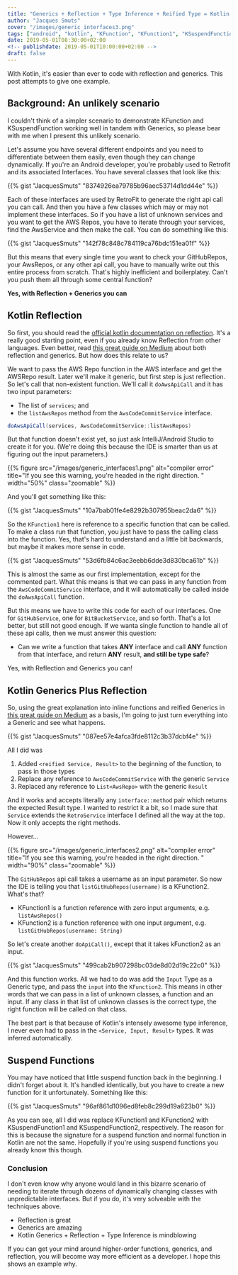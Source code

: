 ```yaml
---
title: "Generics + Reflection + Type Inference + Reified Type = Kotlin Magic"
author: "Jacques Smuts"
cover: "/images/generic_interfaces3.png"
tags: ["android", "kotlin", "KFunction", "KFunction1", "KSuspendFunction", "KSuspendFunction1"]
date: 2019-05-01T08:30:00+02:00
<!-- publishdate: 2019-05-01T10:00:00+02:00 -->
draft: false
---
```


With Kotlin, it's easier than ever to code with reflection and generics. This post attempts to give one example.

<!--more-->

## Background: An unlikely scenario

I couldn't think of a simpler scenario to demonstrate KFunction and KSuspendFunction working well in tandem with Generics, so please bear with me when I present this unlikely scenario. 

Let's assume you have several different endpoints and you need to differentiate between them easily, even though they can change dynamically. If you're an Android developer, you're probably used to Retrofit and its associated Interfaces. You have several classes that look like this:

{{% gist "JacquesSmuts" "8374926ea79785b96aec53714d1dd44e" %}}

Each of these interfaces are used by RetroFit to generate the right api call you can call. And then you have a few classes which may or may not implement these interfaces. So if you have a list of unknown services and you want to get the AWS Repos, you have to iterate through your services, find the AwsService and then make the call. You can do something like this:

{{% gist "JacquesSmuts" "142f78c848c784119ca76bdc151ea01f" %}}

But this means that every single time you want to check your GitHubRepos, your AwsRepos, or any other api call, you have to manually write out this entire process from scratch. That's highly inefficient and boilerplatey. Can't you push them all through some central function?

**Yes, with Reflection + Generics you can**

## Kotlin Reflection

So first, you should read the [official kotlin documentation on reflection](https://kotlinlang.org/docs/tutorials/kotlin-for-py/member-references-and-reflection.html). It's a really good starting point, even if you already know Reflection from other languages. Even better, read [this great guide on Medium](https://medium.com/kotlin-thursdays/introduction-to-kotlin-generics-reified-generic-parameters-7643f53ba513) about both reflection and generics. But how does this relate to us?

We want to pass the AWS Repo function in the AWS interface and get the AWSRepo result. Later we'll make it generic, but first step is just reflection. So let's call that non-existent function. We'll call it `doAwsApiCall` and it has two input parameters: 

- The list of `services`; and 
- the `listAwsRepos` method from the `AwsCodeCommitService` interface.

```java
doAwsApiCall(services, AwsCodeCommitService::listAwsRepos)
```

But that function doesn't exist yet, so just ask IntelliJ/Android Studio to create it for you. (We're doing this because the IDE is smarter than us at figuring out the input parameters.)

{{% figure src="/images/generic_interfaces1.png" alt="compiler error" title="If you see this warning, you're headed in the right direction. " width="50%"  class="zoomable" %}}

And you'll get something like this:

{{% gist "JacquesSmuts" "10a7bab01fe4e8292b307955beac2da6" %}}

So the `KFunction1` here is reference to a specific function that can be called. To make a class run that function, you just have to pass the calling class into the function. Yes, that's hard to understand and a little bit backwards, but maybe it makes more sense in code.

{{% gist "JacquesSmuts" "53d6fb84c6ac3eebb6dde3d830bca61b" %}}

This is almost the same as our first implementation, except for the commented part. What this means is that we can pass in any function from the `AwsCodeCommitService` interface, and it will automatically be called inside the `doAwsApiCall` function.

But this means we have to write this code for each of our interfaces. One for `GitHubService`, one for `BitBucketService`, and so forth. That's a lot better, but still not good enough. If we wanta single function to handle all of these api calls, then we must answer this question:

- Can we write a function that takes **ANY** interface and call **ANY** function from that interface, and return **ANY** result, **and still be type safe**?

Yes, with Reflection and Generics you can!

## Kotlin Generics Plus Reflection

So, using the great explanation into inline functions and reified Generics in [this great guide on Medium](https://medium.com/kotlin-thursdays/introduction-to-kotlin-generics-reified-generic-parameters-7643f53ba513) as a basis, I'm going to just turn everything into a Generic and see what happens.

{{% gist "JacquesSmuts" "087ee57e4afca3fde8112c3b37dcbf4e" %}}

All I did was 

1. Added `<reified Service, Result>` to the beginning of the function, to pass in those types
2. Replace any reference to `AwsCodeCommitService` with the generic `Service`
3. Replaced any reference to `List<AwsRepo>` with the generic `Result`

And it works and accepts literally any `interface::method` pair which returns the expected Result type. I wanted to restrict it a bit, so I made sure that `Service` extends the `RetroService` interface I defined all the way at the top. Now it only accepts the right methods.

However...

{{% figure src="/images/generic_interfaces2.png" alt="compiler error" title="If you see this warning, you're headed in the right direction. " width="90%"  class="zoomable" %}}

The `GitHubRepos` api call takes a username as an input parameter. So now the IDE is telling you that `listGitHubRepos(username)` is a KFunction2. What's that? 

- KFunction1 is a function reference with zero input arguments, e.g. `listAwsRepos()`
- KFunction2 is a function reference with one input argument, e.g. `listGitHubRepos(username: String)`

So let's create another `doApiCall()`, except that it takes kFunction2 as an input.

{{% gist "JacquesSmuts" "499cab2b907298bc03de8d02d19c22c0" %}}

And this function works. All we had to do was add the `Input` Type as a Generic type, and pass the `input` into the `KFunction2`. This means in other words that we can pass in a list of unknown classes, a function and an input. If any class in that list of unknown classes is the correct type, the right function will be called on that class. 

The best part is that because of Kotlin's intensely awesome type inference, I never even had to pass in the `<Service, Input, Result>` types. It was inferred automatically.


## Suspend Functions

You may have noticed that little suspend function back in the beginning. I didn't forget about it. It's handled identically, but you have to create a new function for it unfortunately. Something like this:

{{% gist "JacquesSmuts" "96af861d1096ed8feb8c299d19a623b0" %}}

As you can see, all I did was replace KFunction1 and KFunction2 with KSuspendFunction1 and KSuspendFunction2, respectively. The reason for this is because the signature for a suspend function and normal function in Kotlin are not the same. Hopefully if you're using suspend functions you already know this though.

### Conclusion

I don't even know why anyone would land in this bizarre scenario of needing to iterate through dozens of dynamically changing classes with unpredictable interfaces. But if you do, it's very solveable with the techniques above.

- Reflection is great
- Generics are amazing
- Kotlin Generics + Reflection + Type Inference is mindblowing

If you can get your mind around higher-order functions, generics, and reflection, you will become way more efficient as a developer. I hope this shows an example why.
